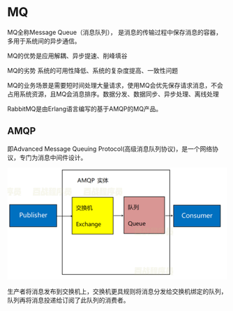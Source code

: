 # MQ

MQ全称Message Queue（消息队列）， 是消息的传输过程中保存消息的容器，多用于系统间的异步通信。

MQ的优势是应用解耦、异步提速、削峰填谷

MQ的劣势 系统的可用性降低、系统的复杂度提高、一致性问题

MQ的业务场景是需要短时间处理大量请求，使用MQ会优先保存请求消息，不会占用系统资源，且MQ会消息排序。数据分发、数据同步、异步处理、离线处理

RabbitMQ是由Erlang语言编写的基于AMQP的MQ产品。

## AMQP

即Advanced Message Queuing Protocol(高级消息队列协议)，是一个网络协议，专门为消息中间件设计。

![image-20220225165352916](img/image-20220225165352916.pngv=1.0.png)

生产者将消息发布到交换机上，交换机更具规则将消息分发给交换机绑定的队列，队列再将消息投递给订阅了此队列的消费者。
